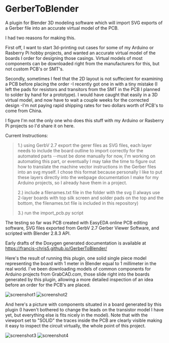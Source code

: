 # GerberToBlender
A plugin for Blender 3D modeling software which will import SVG exports of a Gerber file into an accurate virtual model of the PCB. 

I had two reasons for making this.

First off, I want to start 3d-printing out cases for some of my Arduino or Rasberry Pi hobby projects, and wanted an accurate virtual model of the boards I order for designing those casings. Virtual models of most components can be downloaded right from the manufacturers for this, but not custom PCB's or SMT's.

Secondly, sometimes I feel that the 2D layout is not suffecient for examining a PCB before placing the order -I recently got one in with a tiny mistake (I left the pads for resistors and transitors from the SMT in the PCB I planned to solder by hand for a prototype). I would have caught that easily in a 3D virtual model, and now have to wait a couple weeks for the corrected design -I'm not paying rapid shipping rates for two dollars worth of PCB's to come from China.

I figure I'm not the only one who does this stuff with my Arduino or Rasberry Pi projects so I'd share it on here.

Current Instructions:
<blockquote>
  1.) using GerbV 2.7 export the gerer files as SVG files, each layer needs to include the board outline to import correctly for the automated parts --must be done manually for now, I'm working on automating this part, or eventually I may take the time to figure out how to translate the machine vector instructions in the Gerber files into an svg myself. I chose this format because personally I like to put these layers directly into the webpage documentation I make for my Arduino projects, so I already have them in a project.
  
  
  2.) include a filenames.txt file in the folder with the svg (I always use 2-layer boards with top silk screen and solder pads on the top and the bottom, the filenames.txt file is included in this repository)
  
  3.) run the import_pcb.py script
 
</blockquote>


The testing so far was PCB created with EasyEDA online PCB editing software, SVG files exported from GerbV 2.7 Gerber Viewer Software, and scripted with Blender 2.8.3 API.


Early drafts of the Doxygen generated documentation is available at https://francis-chris5.github.io/GerberToBlender/ 


Here's the result of running this plugin, one solid single piece model representing the board with 1 meter in Blender equal to 1 millimeter in the real world. I've been downloading models of common components for Arduino projects from GrabCAD.com, those slide right into the boards generated by this plugin, allowing a more detailed inspection of an idea before an order for the PCB's are placed.

![screenshot1](https://user-images.githubusercontent.com/50467171/86076729-97822a80-ba58-11ea-9a54-c673e119cd6b.png)
![screenshot2](https://user-images.githubusercontent.com/50467171/86076734-99e48480-ba58-11ea-942d-368719ac0989.png)

And here's a picture with components situated in a board generated by this plugin (I haven't bothered to change the leads on the transistor model I have yet, but everything else is fits nicely in the model). Note that with the viewport set to "SOLID" the traces inside the PCB are clearly visible making it easy to inspect the circuit virtually, the whole point of this project.

![screenshot3](https://user-images.githubusercontent.com/50467171/86077776-9fdb6500-ba5a-11ea-89cf-cc00480f7cfc.png)
![screenshot4](https://user-images.githubusercontent.com/50467171/86077780-a23dbf00-ba5a-11ea-9f75-23b41fc178f6.png)

